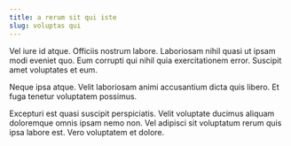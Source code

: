```yaml
---
title: a rerum sit qui iste
slug: voluptas qui
---
```


Vel iure id atque. Officiis nostrum labore. Laboriosam nihil quasi ut ipsam modi eveniet quo. Eum corrupti qui nihil quia exercitationem error. Suscipit amet voluptates et eum.

Neque ipsa atque. Velit laboriosam animi accusantium dicta quis libero. Et fuga tenetur voluptatem possimus.

Excepturi est quasi suscipit perspiciatis. Velit voluptate ducimus aliquam doloremque omnis ipsam nemo non. Vel adipisci sit voluptatum rerum quis ipsa labore est. Vero voluptatem et dolore.
